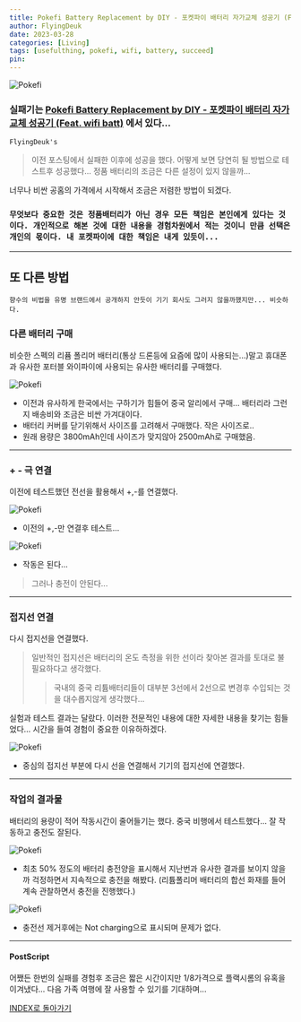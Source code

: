 ```yaml
---
title: Pokefi Battery Replacement by DIY - 포켓파이 배터리 자가교체 성공기 (Feat. wifi batt)
author: FlyingDeuk
date: 2023-03-28
categories: [Living]
tags: [usefulthing, pokefi, wifi, battery, succeed]
pin:
---
```


![Pokefi](/img/living/pokefi/pokefibatt1.jpg)

### 실패기는 [Pokefi Battery Replacement by DIY - 포켓파이 배터리 자가교체 성공기 (Feat. wifi batt)](/posts/pokefibatt/) 에서 있다...


`FlyingDeuk's`
> 이전 포스팅에서 실패한 이후에 성공을 했다. 어떻게 보면 당연히 될 방법으로 테스트후 성공했다... 정품 배터리의 조금은 다른 설정이 있지 않을까...

너무나 비싼 공홈의 가격에서 시작해서 조금은 저렴한 방법이 되겠다. 

### `무엇보다 중요한 것은 정품배터리가 아닌 경우 모든 책임은 본인에게 있다는 것이다. 개인적으로 해본 것에 대한 내용을 경험차원에서 적는 것이니 만큼 선택은 개인의 몫이다. 내 포켓파이에 대한 책임은 내게 있듯이...`

------

## 또 다른 방법
`향수의 비법을 유명 브랜드에서 공개하지 안듯이 기기 회사도 그러지 않을까했지만... 비슷하다. `

### 다른 배터리 구매
비슷한 스펙의 리퓸 폴리머 배터리(통상 드론등에 요즘에 많이 사용되는...)말고 휴대폰과 유사한 포터블 와이파이에 사용되는 유사한 배터리를 구매했다. 

![Pokefi](/img/living/pokefi/batt_new1.jpg)
- 이전과 유사하게 한국에서는 구하기가 힘들어 중국 알리에서 구매... 배터리라 그런지 배송비와 조금은 비싼 가겨대이다. 
- 배터리 커버를 닫기위해서 사이즈를 고려해서 구매했다. 작은 사이즈로..
- 원래 용량은 3800mAh인데 사이즈가 맞지않아 2500mAh로 구매했음.

---------

### + - 극 연결
이전에 테스트했던 전선을 활용해서 +,-를 연결했다. 

![Pokefi](/img/living/pokefi/batt_new2.jpg)
- 이전의 +,-만 연결후 테스트...

![Pokefi](/img/living/pokefi/batt_new3.jpg)
- 작동은 된다...

> 그러나 충전이 안된다...


-------

### 접지선 연결
다시 접지선을 연결했다. 
> 일반적인 접지선은 배터리의 온도 측정을 위한 선이라 찾아본 결과를 토대로 불필요하다고 생각했다. 
>> 국내의 중국 리튬배터리들이 대부분 3선에서 2선으로 변경후 수입되는 것을 대수롭지않게 생각했다... 

실험과 테스트 결과는 달랐다. 이러한 전문적인 내용에 대한 자세한 내용을 찾기는 힘들었다... 시간을 들여 경험이 중요한 이유하하겠다. 

![Pokefi](/img/living/pokefi/batt_new4.jpg)
- 중심의 접지선 부분에 다시 선을 연결해서 기기의 접지선에 연결했다. 


---------

### 작업의 결과물
배터리의 용량이 적어 작동시간이 줄어들기는 했다. 중국 비행에서 테스트했다... 잘 작동하고 충전도 잘된다. 

![Pokefi](/img/living/pokefi/batt_new5.jpg)
- 최초 50% 정도의 배터리 충전양을 표시해서 지난번과 유사한 결과를 보이지 않을까 걱정하면서 지속적으로 충전을 해봤다. (리튬폴리머 배터리의 합선 화재를 들어 계속 관찰하면서 충전을 진행했다.)

![Pokefi](/img/living/pokefi/batt_new6.jpg)
- 충전선 제거후에는 Not charging으로 표시되며 문제가 없다. 


--------------

#### PostScript
어쨌든 한번의 실패를 경험후 조금은 짧은 시간이지만 1/8가격으로 플랙시롬의 유혹을 이겨냈다... 다음 가족 여행에 잘 사용할 수 있기를 기대하며...


[INDEX로 돌아가기](/posts/pokefi/)
